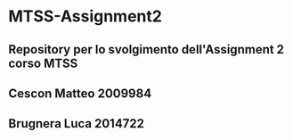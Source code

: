 # MTSS-Assignment2
## Repository per lo svolgimento dell'Assignment 2 corso MTSS
## Cescon Matteo 2009984
## Brugnera Luca 2014722
